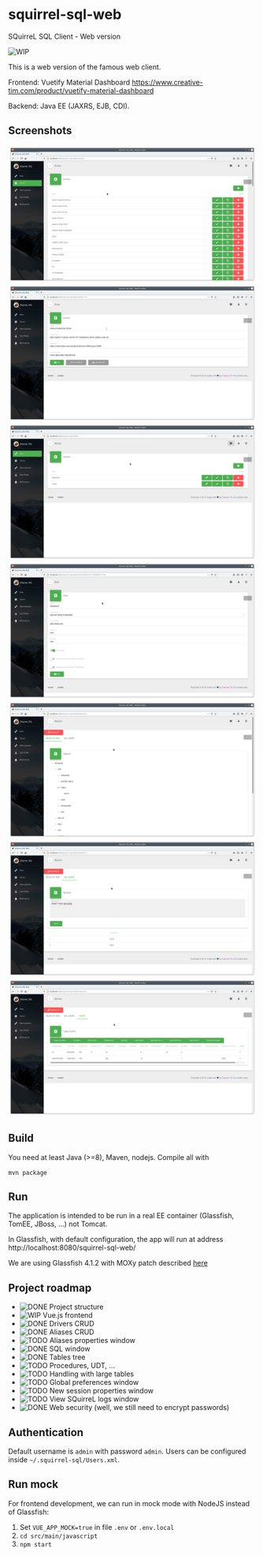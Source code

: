 # squirrel-sql-web
SQuirreL SQL Client - Web version

![WIP](https://img.shields.io/badge/Status-WorkInProgress-yellow.svg)

This is a web version of the famous web client.

Frontend: Vuetify Material Dashboard https://www.creative-tim.com/product/vuetify-material-dashboard

Backend: Java EE (JAXRS, EJB, CDI).



Screenshots
----------
![Drivers](screenshots/01-drivers-list.png)
![Driver](screenshots/02-driver.png)
![Aliases](screenshots/03-alias-list.png)
![Alias](screenshots/04-alias.png)
![Objects](screenshots/05-objects-tab.png)
![Query](screenshots/06-sql-tab.png)
![Tables](screenshots/07-table-tab.png)

Build
-----
You need at least Java (>=8), Maven, nodejs. Compile all with

    mvn package

Run
---
The application is intended to be run in a real EE container (Glassfish, TomEE, JBoss, ...) not Tomcat.

In Glassfish, with default configuration, the app will run at address http://localhost:8080/squirrel-sql-web/

We are using Glassfish 4.1.2 with MOXy patch described [here](https://github.com/eclipse-ee4j/glassfish/issues/21440#issuecomment-422056135)

Project roadmap
---------------

- ![DONE](https://img.shields.io/badge/Status-Done-green.svg) Project structure
- ![WIP](https://img.shields.io/badge/Status-WorkInProgress-yellow.svg) Vue.js frontend
- ![DONE](https://img.shields.io/badge/Status-Done-green.svg) Drivers CRUD
- ![DONE](https://img.shields.io/badge/Status-Done-green.svg) Aliases CRUD
- ![TODO](https://img.shields.io/badge/Status-ToDo-red.svg) Aliases properties window
- ![DONE](https://img.shields.io/badge/Status-Done-green.svg) SQL window
- ![DONE](https://img.shields.io/badge/Status-Done-green.svg) Tables tree
- ![TODO](https://img.shields.io/badge/Status-ToDo-red.svg) Procedures, UDT, ...
- ![TODO](https://img.shields.io/badge/Status-ToDo-red.svg) Handling with large tables
- ![TODO](https://img.shields.io/badge/Status-ToDo-red.svg) Global preferences window
- ![TODO](https://img.shields.io/badge/Status-ToDo-red.svg) New session properties window
- ![TODO](https://img.shields.io/badge/Status-ToDo-red.svg) View SQuirreL logs window
- ![DONE](https://img.shields.io/badge/Status-Done-green.svg) Web security (well, we still need to encrypt passwords)


Authentication
--------------
Default username is `admin` with password `admin`. Users can be configured inside `~/.squirrel-sql/Users.xml`.

Run mock
--------
For frontend development, we can run in mock mode with NodeJS instead of Glassfish:

1. Set `VUE_APP_MOCK=true` in file `.env` or `.env.local`
2. `cd src/main/javascript`
3. `npm start`
